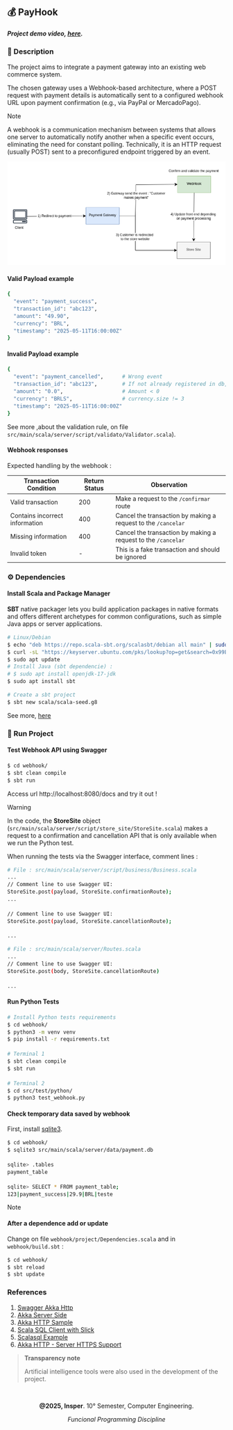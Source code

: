 ## 💰  PayHook

##### Project demo video, [here](https://youtu.be/Z1VX9dBI77s).

### 📌 Description

The project aims to integrate a payment gateway into an existing web commerce system. 

The chosen gateway uses a Webhook-based architecture, where a POST request with payment details is automatically sent to a configured webhook URL upon payment confirmation (e.g., via PayPal or MercadoPago).

> [!NOTE]
> 
> A webhook is a communication mechanism between systems that allows one server to automatically notify another when a specific event occurs, eliminating the need for constant polling. Technically, it is an HTTP request (usually POST) sent to a preconfigured endpoint triggered by an event.
>

<img src="media/Webhook.png" width="600">


#### Valid Payload example

```bash
{ 
  "event": "payment_success",
  "transaction_id": "abc123",
  "amount": "49.90",
  "currency": "BRL",
  "timestamp": "2025-05-11T16:00:00Z" 
}  
```

#### Invalid Payload example

```bash
{ 
  "event": "payment_cancelled",      # Wrong event
  "transaction_id": "abc123",        # If not already registered in db, is ok
  "amount": "0.0",                   # Amount < 0
  "currency": "BRLS",                # currency.size != 3
  "timestamp": "2025-05-11T16:00:00Z" 
}  
```

See more ,about the validation rule, on file `src/main/scala/server/script/validato/Validator.scala`).


#### Webhook responses
Expected handling by the webhook :

| Transaction Condition          | Return Status | Observation                                                   |
|--------------------------------|---------------|---------------------------------------------------------------|
| Valid transaction              | 200           | Make a request to the `/confirmar` route                      |
| Contains incorrect information | 400           | Cancel the transaction by making a request to the `/cancelar` |
| Missing information            | 400           | Cancel the transaction by making a request to the `/cancelar`                    |
| Invalid token                  | -             | This is a fake transaction and should be ignored              |


### ⚙️ Dependencies

#### Install Scala and Package Manager

**SBT** native packager lets you build application packages in native formats and offers different archetypes for common configurations, such as simple Java apps or server applications.

```bash
# Linux/Debian
$ echo "deb https://repo.scala-sbt.org/scalasbt/debian all main" | sudo tee /etc/apt/sources.list.d/sbt.list
$ curl -sL "https://keyserver.ubuntu.com/pks/lookup?op=get&search=0x99E82A75642AC823" | sudo apt-key add
$ sudo apt update
# Install Java (sbt dependencie) : 
# $ sudo apt install openjdk-17-jdk
$ sudo apt install sbt
```

```bash
# Create a sbt project
$ sbt new scala/scala-seed.g8
```

See more, [here](https://www.scala-sbt.org/sbt-native-packager/introduction.html)

### 🚀 Run Project

#### Test Webhook API using Swagger
```bash
$ cd webhook/
$ sbt clean compile
$ sbt run
```

Access url http://localhost:8080/docs and try it out !

> [!WARNING]
>
> In the code, the **StoreSite** object (`src/main/scala/server/script/store_site/StoreSite.scala`) makes a request to a confirmation and cancellation API that is only available when we run the Python test.
> 
> When running the tests via the Swagger interface, comment lines : 
> ```bash
> # File : src/main/scala/server/script/business/Business.scala
> ...
> // Comment line to use Swagger UI:
> StoreSite.post(payload, StoreSite.confirmationRoute);
> ...
> 
> // Comment line to use Swagger UI:
> StoreSite.post(payload, StoreSite.cancellationRoute);
> 
> ...
> ```
> ```bash
> # File : src/main/scala/server/Routes.scala
> ...
> // Comment line to use Swagger UI:
> StoreSite.post(body, StoreSite.cancellationRoute)
> 
> ...
>```


#### Run Python Tests

```bash
# Install Python tests requirements
$ cd webhook/
$ python3 -m venv venv
$ pip install -r requirements.txt

# Terminal 1
$ sbt clean compile
$ sbt run

# Terminal 2 
$ cd src/test/python/
$ python3 test_webhook.py
```

#### Check temporary data saved by webhook

First, install [sqlite3](https://www.tutorialspoint.com/sqlite/sqlite_installation.htm).

```bash
$ cd webhook/
$ sqlite3 src/main/scala/server/data/payment.db
   
sqlite> .tables
payment_table

sqlite> SELECT * FROM payment_table;
123|payment_success|29.9|BRL|teste
```


> [!NOTE]
> #### After a dependence add or update
> 
> Change on file `webhook/project/Dependencies.scala` and in `webhook/build.sbt` :
> 
> ```bash
> $ cd webhook/
> $ sbt reload
> $ sbt update
> ```

### References

1. [Swagger Akka Http](https://index.scala-lang.org/swagger-akka-http/swagger-akka-http)
2. [Akka Server Side](https://doc.akka.io/libraries/akka-http/current/server-side/index.html)
3. [Akka HTTP Sample](https://github.com/pjfanning/swagger-akka-http-sample/tree/main)
4. [Scala SQL Client with Slick](https://medium.com/rahasak/sqlite-scala-client-with-slick-8b122b334b39)
5. [Scalasql Example](https://github.com/com-lihaoyi/scalasql/blob/main/scalasql/test/src/example/SqliteExample.scala)
6. [Akka HTTP - Server HTTPS Support](https://doc.akka.io/libraries/akka-http/current/server-side/server-https-support.html)

> **Transparency note**
> 
> Artificial intelligence tools were also used in the development of the project.

<br>

<div align="center">

**@2025, Insper**. 10° Semester, Computer Engineering.

_Funcional Programming Discipline_

</div>